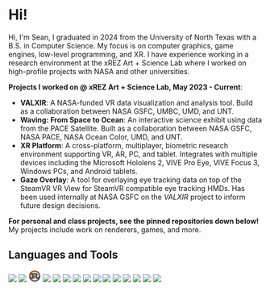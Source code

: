 # Hi!
Hi, I'm Sean, I graduated in 2024 from the University of North Texas with a B.S. in Computer Science. My focus is on computer graphics, game engines, low-level programming, and XR. I have experience working in a research environment at the xREZ Art + Science Lab where I worked on high-profile projects with NASA and other universities.

**Projects I worked on @ xREZ Art + Science Lab, May 2023 - Current**:
- **VALXIR**: A NASA-funded VR data visualization and analysis tool. Build as a collaboration between NASA GSFC, UMBC, UMD, and UNT.
- **Waving: From Space to Ocean**: An interactive science exhibit using data from the PACE Satellite. Built as a collaboration between NASA GSFC, NASA PACE, NASA Ocean Color, UMD, and UNT.
- **XR Platform**: A cross-platform, multiplayer, biometric research environment supporting VR, AR, PC, and tablet. Integrates with multiple devices including the Microsoft Hololens 2, VIVE Pro Eye, VIVE Focus 3, Windows PCs, and Android tablets.
- **Gaze Overlay**: A tool for overlaying eye tracking data on top of the SteamVR VR View for SteamVR compatible eye tracking HMDs. Has been used internally at NASA GSFC on the *VALXIR* project to inform future design decisions.

**For personal and class projects, see the pinned repositories down below!**  
My projects include work on renderers, games, and more.

## Languages and Tools
<img src="https://upload.wikimedia.org/wikipedia/commons/thumb/1/18/C_Programming_Language.svg/217px-C_Programming_Language.svg.png" height="24"> <img src="https://upload.wikimedia.org/wikipedia/commons/thumb/1/18/ISO_C%2B%2B_Logo.svg/213px-ISO_C%2B%2B_Logo.svg.png" height="24">
<img src="https://raw.githubusercontent.com/docker-library/docs/a11c341c57de07fbccfed7b21ea92d4bc40130a2/rust/logo.png" height="24">
<img src="https://upload.wikimedia.org/wikipedia/commons/b/bd/Logo_C_sharp.svg" height="24">
<img src="https://upload.wikimedia.org/wikipedia/commons/thumb/0/0a/Python.svg/48px-Python.svg.png" height="24">
<img src="https://upload.wikimedia.org/wikipedia/commons/thumb/1/13/Cmake.svg/240px-Cmake.svg.png" height="24">
<img src="https://upload.wikimedia.org/wikipedia/commons/thumb/9/9f/Vimlogo.svg/240px-Vimlogo.svg.png" height="24">
<img src="https://upload.wikimedia.org/wikipedia/commons/thumb/5/59/Visual_Studio_Icon_2019.svg/241px-Visual_Studio_Icon_2019.svg.png" height="24">
<img src="https://upload.wikimedia.org/wikipedia/commons/thumb/3/3f/Git_icon.svg/97px-Git_icon.svg.png" height="24">
<img src="https://upload.wikimedia.org/wikipedia/commons/thumb/0/0c/Blender_logo_no_text.svg/293px-Blender_logo_no_text.svg.png" height="24">
<img src="https://upload.wikimedia.org/wikipedia/commons/thumb/a/af/Adobe_Photoshop_CC_icon.svg/246px-Adobe_Photoshop_CC_icon.svg.png" height="24">
<img src="https://upload.wikimedia.org/wikipedia/commons/thumb/f/fb/Adobe_Illustrator_CC_icon.svg/246px-Adobe_Illustrator_CC_icon.svg.png" height="24">
<img src="https://upload.wikimedia.org/wikipedia/commons/thumb/b/b6/Adobe_Photoshop_Lightroom_CC_logo.svg/246px-Adobe_Photoshop_Lightroom_CC_logo.svg.png" height="24">
<img src="https://upload.wikimedia.org/wikipedia/commons/thumb/f/fe/Vulkan_logo.svg/320px-Vulkan_logo.svg.png" height="24">
<img src="https://upload.wikimedia.org/wikipedia/commons/thumb/3/3a/OpenXR_logo.svg/2880px-OpenXR_logo.svg.png" height="24">
